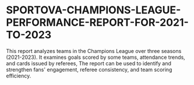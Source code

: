 # SPORTOVA-CHAMPIONS-LEAGUE-PERFORMANCE-REPORT-FOR-2021-TO-2023
This report analyzes teams in the Champions League over three seasons (2021-2023). It examines goals scored by some teams, attendance trends, and cards issued by referees, The report can be used to identify and strengthen fans' engagement, referee consistency, and team scoring efficiency.
